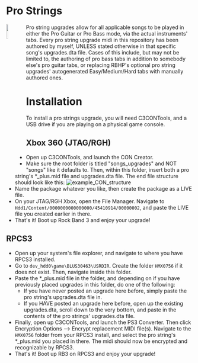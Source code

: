 # Pro Strings
<img src="../readme_assets/progtr.png" width="10%" height="10%" align="left"> Pro string upgrades allow for all applicable songs to be played in either the Pro Guitar or Pro Bass mode, via the actual instruments' tabs. Every pro string upgrade midi in this repository has been authored by myself, UNLESS stated otherwise in that specific song's upgrades.dta file. Cases of this include, but may not be limited to, the authoring of pro bass tabs in addition to somebody else's pro guitar tabs, or replacing RBHP's optional pro string upgrades' autogenerated Easy/Medium/Hard tabs with manually authored ones.

# Installation
To install a pro strings upgrade, you will need C3CONTools, and a USB drive if you are playing on a physical game console.

## Xbox 360 (JTAG/RGH)
- Open up C3CONTools, and launch the CON Creator.
- Make sure the root folder is titled "songs_upgrades" and NOT "songs" like it defaults to. Then, within this folder, insert both a pro string's *_plus.mid file and upgrades.dta file. The end file structure should look like this: ![example_CON_structure](../readme_assets/example_CON.PNG?raw=true "Example CON structure")
- Name the package whatever you like, then create the package as a LIVE file.
- On your JTAG/RGH Xbox, open the File Manager. Navigate to ```Hdd1/Content/0000000000000000/45410914/00000002```, and paste the LIVE file you created earlier in there.
- That's it! Boot up Rock Band 3 and enjoy your upgrade!

## RPCS3
- Open up your system's file explorer, and navigate to where you have RPCS3 installed. 
- Go to ```dev_hdd0\game\BLUS30463\USRDIR```. Create the folder ```HMX0756``` if it does not exist. Then, navigate inside this folder.
- Paste the *_plus.mid file in the folder, and depending on if you have previously placed upgrades in this folder, do one of the following:
  - If you have never posted an upgrade here before, simply paste the pro string's upgrades.dta file in.
  - If you HAVE posted an upgrade here before, open up the existing upgrades.dta, scroll down to the very bottom, and paste in the contents of the pro strings' upgrades.dta file.
- Finally, open up C3CONTools, and launch the PS3 Converter. Then click Encryption Options --> Encrypt replacement MIDI file(s). Navigate to the ```HMX0756``` folder from your RPCS3 install, and select the pro string's *_plus.mid you placed in there. The midi should now be encrypted and recognizable by RPCS3.
- That's it! Boot up RB3 on RPCS3 and enjoy your upgrade!
